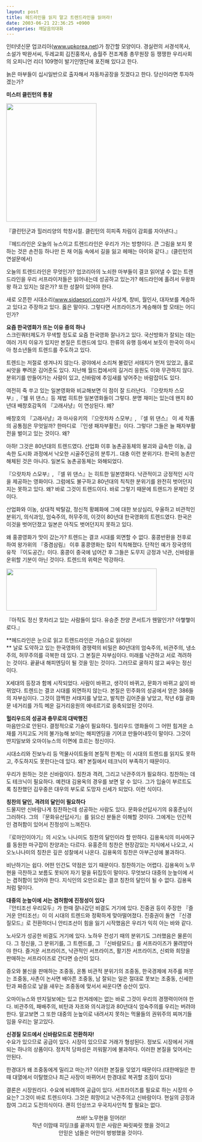 ```yaml
---
layout: post
title: 헤드라인을 읽지 말고 트렌드라인을 읽어라!
date: 2003-06-21 22:36:25 +0900
categories: 깨달음의대화
---
```

인터넷신문 업코리아(www.upkorea.net)가 창간할 모양이다. 경실련의 서경석목사, 소설가 박완서씨, 두레교회 김진홍목사, 송월주 전조계종 총무원장 등 쟁쟁한 우리사회의 오피니언 리더 109명이 발기인명단에 포진해 있다고 한다. 

늙은 마부들이 십시일반으로 출자해서 자동차공장을 짓겠다고 한다. 당신이라면 투자하겠는가? 

**미스터 클린턴의 통찰**

<img src="http://drkimz.com/technote/board/private/upimg/1056201959.jpg" width="240" height="315" border="0" />

『클린턴군과 힐러리양의 학창시절. 클린턴의 히피족 차림이 감회를 자아낸다.』

  
『헤드라인은 오늘의 뉴스이고 트렌드라인은 우리가 가는 방향이다. 큰 그림을 보지 못하는 것은 손전등 하나만 든 채 어둠 속에서 길을 잃고 헤매는 아이와 같다.』(클린턴의 연설문에서)

오늘의 트렌드라인은 무엇인가? 업코리아의 노쇠한 마부들이 결코 읽어낼 수 없는 트렌드라인을 우리 서프라이저들은 읽어내는데 성공하고 있는가? 헤드라인에 홀려서 우왕좌왕 하고 있지는 않은가? 또한 성찰이 있어야 한다. 

새로 오픈한 시대소리(www.sidaesori.com)가 사상계, 창비, 월인사, 대자보를 계승하고 있다고 주장하고 있다. 옳은 말이다. 그렇다면 서프라이즈가 계승해야 할 모태는 어디인가? 

**요즘 한국영화가 뜨는 이유 중의 하나**  
스크린쿼터제도가 무색할 정도로 요즘 한국영화 잘나가고 있다. 국산방화가 잘되는 데는 여러 가지 이유가 있지만 본질은 트렌드에 있다. 한류의 유행 등에서 보듯이 한국이 아시아 청소년들의 트렌드를 주도하고 있다. 

트렌드는 저절로 생겨나지 않는다. 광야에서 소리쳐 불렀던 서태지가 먼저 있었고, 홀로 씨앗을 뿌려온 김어준도 있다. 지난해 월드컵에서의 길거리 응원도 이와 무관하지 않다. 분위기를 만들어가는 사람이 있고, 신바람에 추임새를 넣어주는 바람잡이도 있다. 

여전히 죽 쑤고 있는 일본영화와 비교해보면 이 점이 잘 드러난다. 『으랏차차 스모부』,『쉘 위 댄스』등 제법 히트한 일본영화들이 그렇다. 분명 재미는 있는데 왠지 80년대 배창호감독의 『고래사냥』이 연상된다. 왜?

배창호의 『고래사냥』과 마사유키의 『으랏차차 스모부』, 『셀 위 댄스』 이 세 작품의 공통점은 무엇일까? 한마디로 『인생 패자부활전』이다. 그렇다! 그들은 늘 패자부활전을 벌이고 있는 것이다. 왜? 

아하! 그것은 80년대의 트렌드였다. 산업화 이후 농촌공동체의 붕괴와 급속한 이농, 급속한 도시화 과정에서 낙오한 시골주인공의 분투기.. 대충 이런 분위기다. 한국의 농촌만 해체된 것은 아니다. 일본도 농촌공동체는 와해되었다. 

『으랏차차 스모부』, 『셀 위 댄스』는 히트한 일본영화다. 낙관적이고 긍정적인 시각을 제공하는 영화이다. 그럼에도 불구하고 80년대의 칙칙한 분위기를 완전히 벗어던지지는 못하고 있다. 왜? 바로 그것이 트렌드이다. 바로 그렇기 때문에 트렌드가 문제인 것이다. 

산업화와 이농, 상대적 박탈감, 정신적 황폐화에 그에 대한 보상심리, 우울하고 비관적인 분위기, 의식과잉, 엄숙주의, 허무주의, 이것이 80년대 한국영화의 트렌드였다. 한국은 이것을 벗어던졌고 일본은 아직도 벗어던지지 못하고 있다. 

왜 홍콩영화가 맛이 갔는가? 트렌드는 결코 시대를 외면할 수 없다. 홍콩반환을 전후로 하여 왕가위의 『중겸삼림』 이후 홍콩영화는 많이 칙칙해졌다. 단적인 예가 장국영의 유작 『이도공간』이다. 홍콩이 중국에 넘어간 후 그들은 도무지 긍정과 낙관, 신바람을 운위할 기분이 아닌 것이다. 트렌드의 위력은 막강하다. 

<img src="http://drkimz.com/technote/board/private/upimg/1056201625.JPG" width="400" height="112" border="0" />

『아직도 정신 못차리고 있는 사람들이 있다. 유승준 찬양 콘서트가 웬말인가? 아&#54671;&#54671;이로다.』

**헤드라인은 눈으로 읽고 트렌드라인은 가슴으로 읽어라!  
** 날로 도약하고 있는 한국영화의 경쟁력의 비밀은 80년대의 엄숙주의, 비관주의, 냉소주의, 허무주의를 극복한 데 있다. 그 본질은 자부심이다. 미래를 낙관하고 서로 격려하는 것이다. 끝끝내 해피엔딩이 될 것을 믿는 것이다. 그러므로 굴하지 않고 싸우는 정신이다. 

X세대의 등장과 함께 시작되었다. 사람이 바뀌고, 생각이 바뀌고, 문화가 바뀌고 삶이 바뀌었다. 트렌드는 결코 시대를 외면하지 않는다. 본질은 민주화의 성공에서 얻은 386들의 자부심이다. 그것이 깜찍한 서태지를 낳았고, 발칙한 김어준을 낳았고, 작년 6월 광화문 네거리를 가득 메운 길거리응원의 에네르기로 응축되었된 것이다. 

**헐리우드의 성공과 충무로의 대박행진**  
마음만으로 안된다. 결정적으로 기술이 필요하다. 헐리우드 영화들이 그 어떤 힘겨운 소재를 가지고도 거의 불가능해 보이는 해피엔딩을 기어코 만들어내듯이 말이다. 그것이 딴지일보와 오마이뉴스의 이면에 흐르는 정신이다. 

시대소리와 진보누리 등 먹물사이트들의 본질적 한계는 이 시대의 트렌드를 읽지도 못하고, 주도하지도 못한다는데 있다. 왜? 본질에서 테크닉이 부족하기 때문이다. 

우리가 원하는 것은 신바람이다. 칭찬과 격려, 그리고 낙관주의가 필요하다. 칭찬하는 데도 테크닉이 필요하다. 예컨대 김용옥의 경우를 보면 알 수 있다. 그가 입술이 부르트도록 칭찬했던 김우중은 대우의 부도로 도망자 신세가 되었다. 이런 식이다. 

**칭찬의 달인, 격려의 달인이 필요하다**  
드물지만 신바람나게 칭찬하는데 성공하는 사람도 있다. 문화유산답사기의 유홍준님이 그러하다. 그의 『문화유산답사기』를 읽으신 분들은 이해할 것이다. 그에게는 인간적인 겸허함이 있어서 진정성이 느껴진다. 

『로마인이야기』의 시오노 나나미도 칭찬의 달인이라 할 만하다. 김용옥식의 미사여구를 동원한 마구잡이 찬양과는 다르다. 유홍준의 칭찬은 현장감있는 지식에서 나오고, 시오노나나미의 칭찬은 깊은 성찰에서 나온다. 김용옥의 칭찬은 아부근성에 불과하다. 

비난하기는 쉽다. 어떤 인간도 약점은 있기 때문이다. 칭찬하기는 어렵다. 김용옥이 노무현을 극찬하고 보름도 못되어 자기 말을 뒤집듯이 말이다. 무엇보다 대중의 눈높이에 서는 겸허함이 있어야 한다. 지식인의 오만으로는 결코 칭찬의 달인이 될 수 없다. 김용옥처럼 말이다. 

**대중의 눈높이에 서는 겸허함에 진정성이 있다**  
『안티조선 우리모두』가 한때 잘나갔던 비결도 거기에 있다. 진중권 등이 주장한 『즐거운 안티조선』이 이 시대의 트렌드와 정확하게 맞아떨어졌다. 진중권이 돌연 『신경질모드』로 전환하더니 안티조선이 힘을 잃기 시작했음은 우리가 익히 아는 바와 같다. 

노사모가 성공한 비결도 거기에 있다. 노하우 전성기 때의 분위기도 그러했음은 물론이다. 그 정신을, 그 분위기를, 그 트렌드를, 그 『신바람모드』를 서프라이즈가 물려받아야 한다. 즐거운 서프라이즈, 낙관적인 서프라이즈, 활기찬 서프라이즈, 신뢰와 희망을 판매하는 서프라이즈로 간다면 승산이 있다. 

증오와 불신을 판매하는 조중동, 온통 비관적 분위기의 조중동, 한국경제에 저주를 퍼붓는 조중동, 사촌이 논사면 배아픈 조중동, 남 잘되는 일은 절대로 못보는 조중동, 신세한탄과 짜증으로 날을 새우는 조중동에 맞서서 싸운다면 승산이 있다. 

오마이뉴스와 딴지일보에는 있고 한겨레에는 없는 바로 그것이 우리의 경쟁력이어야 한다. 비관주의, 패배주의, 비탄과 자조와 의식과잉과 80년대식 엄숙주의를 우리는 버려야 한다. 알고보면 그 또한 대중의 눈높이로 내려서지 못하는 먹물들의 권위주의 찌꺼기들임을 우리는 알고있다. 

**신경질 모드에서 신바람모드로 전환하자!**  
수요가 있으므로 공급이 있다. 시장이 있으므로 거래가 형성된다. 정보도 시장에서 거래되는 하나의 상품이다. 정치적 당파성은 끼워팔기에 불과하다. 이러한 본질을 잊어서는 안된다. 

한경대가 왜 조중동에게 밀리고 마는가? 이러한 본질을 잊었기 때문이다.(대한매일은 한때 대열에서 이탈했으나 최근 사장이 바뀌어서 한경대로 복귀할 조짐이 있다) 

결론은 시장원리다. 수요에 비례하여 공급이 있다. 서프라이즈를 필요로 하는 시장의 수요는? 그것이 바로 트렌드이다. 그것은 희망이고 낙관주의고 신바람이다. 현실의 긍정과 참여 그리고 도전의식이다. 괜히 인상쓰고 우국지사인척 할 필요는 없다. 

<p align="center">
  쓰바! 노무현을 믿어라! <br />작년 이맘때 히딩크를 끝까지 믿은 사람은 짜릿짜릿 했을 것이고 <br />안믿은 넘들은 어안이 벙벙했을 것이다.
</p>